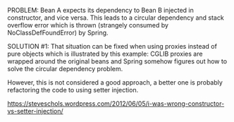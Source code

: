 PROBLEM:
Bean A expects its dependency to Bean B injected in constructor, and vice versa.
This leads to a circular dependency and stack overflow error which is thrown (strangely consumed by NoClassDefFoundError)
by Spring.

SOLUTION #1:
That situation can be fixed when using proxies instead of pure objects which is illustrated by this example:
CGLIB proxies are wrapped around the original beans and Spring somehow figures out how to solve the circular dependency
problem.

However, this is not considered a good approach, a better one is probably refactoring the code to using setter injection.

https://steveschols.wordpress.com/2012/06/05/i-was-wrong-constructor-vs-setter-injection/